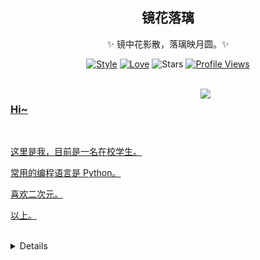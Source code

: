 <div align="center">

## 镜花落璃
  
✨ 镜中花影散，落璃映月圆。✨ 

[![Style](https://img.shields.io/badge/Style-镜花落璃-8e48ff)](https://github.com/jhll1124)
[![Love](https://img.shields.io/badge/Love-100%25!-ff69b4)](https://jhll.pages.dev/)
![Stars](https://img.shields.io/github/stars/jhll1124?affiliations=OWNER%2CCOLLABORATOR&label=Stars)
[![Profile Views](https://komarev.com/ghpvc/?username=jhll1124&color=green)](https://github.com/jhll1124)


</div>

<br/>

<a href="https://fuxuan.pages.dev">
<img align="right" width="200px" src="https://fuxuan.pages.dev/liuying.png" />

### Hi~

<br />

这里是我，目前是一名在校学生。

常用的编程语言是 Python。

喜欢二次元。

以上。

<br />

<details>
  <summary>查看更多</summary>
  <a href="https://github.com/jhll1124/jhll1124"><img src="https://github.com/jhll1124/metrics/raw/main/github-metrics.svg" alt="my GitHub details" width="100%" /></a>
</details>
